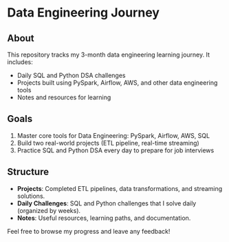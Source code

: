 # Data Engineering Journey

## About
This repository tracks my 3-month data engineering learning journey. It includes:

- Daily SQL and Python DSA challenges
- Projects built using PySpark, Airflow, AWS, and other data engineering tools
- Notes and resources for learning

## Goals
1. Master core tools for Data Engineering: PySpark, Airflow, AWS, SQL
2. Build two real-world projects (ETL pipeline, real-time streaming)
3. Practice SQL and Python DSA every day to prepare for job interviews

## Structure
- **Projects**: Completed ETL pipelines, data transformations, and streaming solutions.
- **Daily Challenges**: SQL and Python challenges that I solve daily (organized by weeks).
- **Notes**: Useful resources, learning paths, and documentation.

Feel free to browse my progress and leave any feedback!
